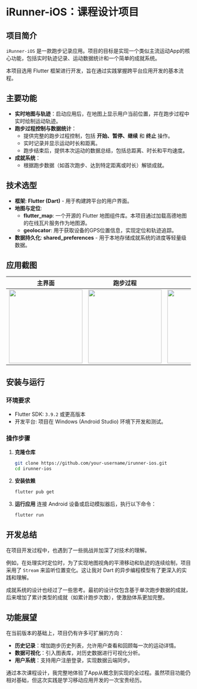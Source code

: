 # iRunner-iOS：课程设计项目

## 项目简介

`iRunner-iOS` 是一款跑步记录应用。项目的目标是实现一个类似主流运动App的核心功能，包括实时轨迹记录、运动数据统计和一个简单的成就系统。

本项目选用 Flutter 框架进行开发，旨在通过实践掌握跨平台应用开发的基本流程。

## 主要功能

- **实时地图与轨迹**：启动应用后，在地图上显示用户当前位置，并在跑步过程中实时绘制运动轨迹。
- **跑步过程控制与数据统计**：
  - 提供完整的跑步过程控制，包括 **开始、暂停、继续** 和 **终止** 操作。
  - 实时记录并显示运动时长和距离。
  - 跑步结束后，提供本次运动的数据总结，包括总距离、时长和平均速度。
- **成就系统**：
  - 根据跑步数据（如首次跑步、达到特定距离或时长）解锁成就。

## 技术选型

- **框架**: **Flutter (Dart)** - 用于构建跨平台的用户界面。
- **地图与定位**:
  - **flutter_map**: 一个开源的 Flutter 地图组件库。本项目通过加载高德地图的在线瓦片服务作为地图源。
  - **geolocator**: 用于获取设备的GPS位置信息，实现定位和轨迹追踪。
- **数据持久化**: **shared_preferences** - 用于本地存储成就系统的进度等轻量级数据。

## 应用截图

| 主界面 | 跑步过程 | 结果页 | 成就解锁 |
| :---: | :---: | :---: | :---: |
| <img src="./screenshots/main_ui.png" width="200"/> | <img src="./screenshots/running_ui.png" width="200"/> | <img src="./screenshots/result_ui.png" width="200"/> | <img src="./screenshots/achievement_ui.png" width="200"/> |

## 安装与运行

### 环境要求

- Flutter SDK: `3.9.2` 或更高版本
- 开发平台: 项目在 Windows (Android Studio) 环境下开发和测试。

### 操作步骤

1.  **克隆仓库**
    ```bash
    git clone https://github.com/your-username/irunner-ios.git
    cd irunner-ios
    ```

2.  **安装依赖**
    ```bash
    flutter pub get
    ```

3.  **运行应用**
    连接 Android 设备或启动模拟器后，执行以下命令：
    ```bash
    flutter run
    ```

## 开发总结

在项目开发过程中，也遇到了一些挑战并加深了对技术的理解。

例如，在处理实时定位时，为了实现地图视角的平滑移动和轨迹的连续绘制，项目采用了 `Stream` 来监听位置变化。这让我对 Dart 的异步编程模型有了更深入的实践和理解。

成就系统的设计也经过了一些思考。最初的设计仅包含基于单次跑步数据的成就，后来增加了累计类型的成就（如累计跑步次数），使激励体系更加完整。

## 功能展望

在当前版本的基础上，项目仍有许多可扩展的方向：

- **历史记录**：增加跑步历史列表，允许用户查看和回顾每一次的运动详情。
- **数据可视化**：引入图表库，对历史数据进行可视化分析。
- **用户系统**：支持用户注册登录，实现数据云端同步。

通过本次课程设计，我完整地体验了App从概念到实现的全过程。虽然项目功能仍相对基础，但这次实践是学习移动应用开发的一次宝贵经历。
